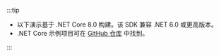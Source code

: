:::tip

- 以下演示基于 .NET Core 8.0 构建。该 SDK 兼容 .NET 6.0 或更高版本。
- .NET Core 示例项目可在 [GitHub 仓库](https://github.com/logto-io/csharp) 中找到。

:::

